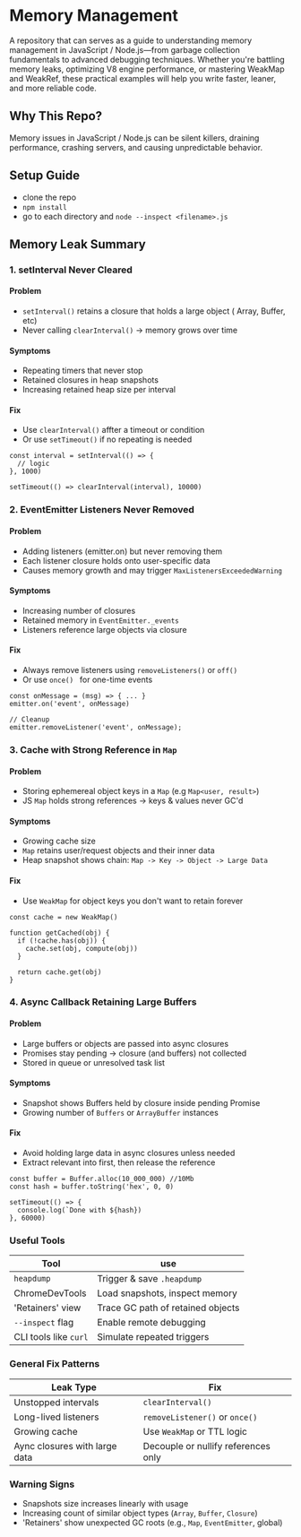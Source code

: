 # Memory Management

A repository that can serves as a guide to understanding memory management in JavaScript / Node.js—from garbage collection fundamentals to advanced debugging techniques. Whether you're battling memory leaks, optimizing V8 engine performance, or mastering WeakMap and WeakRef, these practical examples will help you write faster, leaner, and more reliable code.

## Why This Repo?

Memory issues in JavaScript / Node.js can be silent killers, draining performance, crashing servers, and causing unpredictable behavior.

## Setup Guide
- clone the repo
- `npm install`
- go to each directory and `node --inspect <filename>.js`

## Memory Leak Summary

### 1. **setInterval Never Cleared**

#### Problem
- `setInterval()` retains a closure that holds a large object ( Array, Buffer, etc)
- Never calling `clearInterval()` -> memory grows over time

#### Symptoms
- Repeating timers that never stop
- Retained closures in heap snapshots
- Increasing retained heap size per interval

#### Fix
- Use `clearInterval()` affter a timeout or condition
- Or use `setTimeout()` if no repeating is needed

```node
const interval = setInterval(() => {
  // logic
}, 1000)

setTimeout(() => clearInterval(interval), 10000)
```

### 2. EventEmitter Listeners Never Removed

#### Problem
- Adding listeners (emitter.on) but never removing them
- Each listener closure holds onto user-specific data
- Causes memory growth and may trigger `MaxListenersExceededWarning`

#### Symptoms
- Increasing number of closures
- Retained memory in `EventEmitter._events`
- Listeners reference large objects via closure

#### Fix
- Always remove listeners using `removeListeners()` or `off()`
- Or use `once() ` for one-time events

```node
const onMessage = (msg) => { ... }
emitter.on('event', onMessage)

// Cleanup
emitter.removeListener('event', onMessage);
```

### 3. Cache with Strong Reference in `Map`

#### Problem
- Storing ephemereal object keys in a `Map` (e.g `Map<user, result>`)
- JS `Map` holds strong references -> keys & values never GC'd

#### Symptoms
- Growing cache size
- `Map` retains user/request objects and their inner data
- Heap snapshot shows chain: `Map -> Key -> Object -> Large Data`

#### Fix
- Use `WeakMap` for object keys you don't want to retain forever

```node
const cache = new WeakMap()

function getCached(obj) {
  if (!cache.has(obj)) {
    cache.set(obj, compute(obj))
  }

  return cache.get(obj)
}
```

### 4. Async Callback Retaining Large Buffers

#### Problem
- Large buffers or objects are passed into async closures
- Promises stay pending -> closure (and buffers) not collected
- Stored in queue or unresolved task list

#### Symptoms
- Snapshot shows Buffers held by closure inside pending Promise
- Growing number of `Buffers` or `ArrayBuffer` instances

#### Fix
- Avoid holding large data in async closures unless needed
- Extract relevant into first, then release the reference

```node
const buffer = Buffer.alloc(10_000_000) //10Mb
const hash = buffer.toString('hex', 0, 0)

setTimeout(() => {
  console.log(`Done with ${hash})
}, 60000)
```

### Useful Tools
| Tool | use | 
|------|-----|
| `heapdump` | Trigger & save `.heapdump` |
| ChromeDevTools | Load snapshots, inspect memory |
| 'Retainers' view | Trace GC path of retained objects |
| `--inspect` flag | Enable remote debugging |
| CLI tools like `curl` | Simulate repeated triggers |

### General Fix Patterns
| Leak Type | Fix | 
|------|-----|
| Unstopped intervals | `clearInterval()` |
| Long-lived listeners | `removeListener()` or `once()` |
| Growing cache | Use `WeakMap` or TTL logic |
| Aync closures with large data | Decouple or nullify references only |

### Warning Signs
- Snapshots size increases linearly with usage
- Increasing count of similar object types (`Array`, `Buffer`, `Closure`)
- 'Retainers' show unexpected GC roots (e.g., `Map`, `EventEmitter`, global)